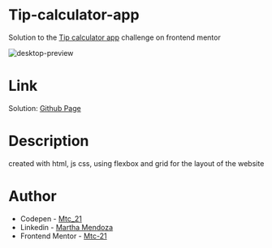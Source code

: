 # Tip-calculator-app

Solution to the [Tip calculator app](https://www.frontendmentor.io/challenges/tip-calculator-app-ugJNGbJUX) challenge on frontend mentor

![desktop-preview](https://user-images.githubusercontent.com/71796360/142289985-9f93e338-fea5-4c6f-b9cd-392895541048.jpg)

# Link
Solution: [Github Page](https://mtc-21.github.io/Tip-calculator-app/)

# Description
created with html, js css, using flexbox and grid for the layout of the website 

# Author
- Codepen - [Mtc_21](https://codepen.io/Mtc_21/)
- Linkedin - [Martha Mendoza](https://www.linkedin.com/in/martha-mendoza-398007207/)
- Frontend Mentor - [Mtc-21](https://www.frontendmentor.io/profile/Mtc-21)

